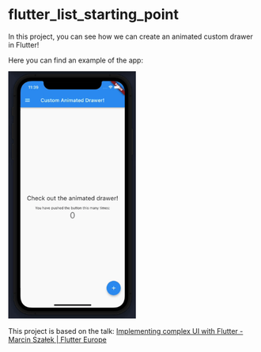 # flutter_list_starting_point

In this project, you can see how we can create an animated custom drawer in Flutter!

Here you can find an example of the app:

<img src="https://github.com/MirkoRaimo/ui_challenge_animated_custom_drawer/blob/master/assets/Custom_Animated_Drawer.gif" height="500">


This project is based on the talk: <a href="https://youtu.be/FCyoHclCqc8">Implementing complex UI with Flutter - Marcin Szałek | Flutter Europe</a>
